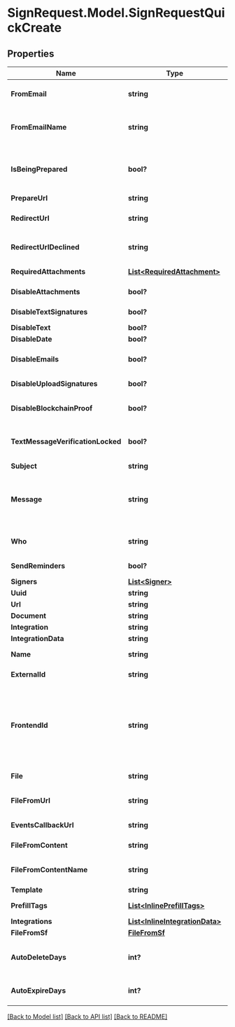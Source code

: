 # SignRequest.Model.SignRequestQuickCreate
## Properties

Name | Type | Description | Notes
------------ | ------------- | ------------- | -------------
**FromEmail** | **string** | Email of user sending the SignRequest (must be a validated email) | [optional] 
**FromEmailName** | **string** | Name to be used in the &#x60;From&#x60; email header, e.g. &#x60;{from_email_name} &lt;no-reply@signrequest.com&gt;&#x60; | [optional] 
**IsBeingPrepared** | **bool?** | Have the sender of a SignRequest prepare the document before sending the request out, see: [prepare using the web interface](#section/Preparing-a-document/Prepare-using-the-web-interface) | [optional] 
**PrepareUrl** | **string** |  | [optional] 
**RedirectUrl** | **string** | URL at which SignRequest will redirect to when a document is signed | [optional] 
**RedirectUrlDeclined** | **string** | URL at which SignRequest will redirect to when a document is declined | [optional] 
**RequiredAttachments** | [**List&lt;RequiredAttachment&gt;**](RequiredAttachment.md) | Attachments that signers are required to upload | [optional] 
**DisableAttachments** | **bool?** | Disable uploading/adding of attachments | [optional] 
**DisableTextSignatures** | **bool?** | Disable usage of signatures generated by typing (text) | [optional] 
**DisableText** | **bool?** | Disable adding of text | [optional] 
**DisableDate** | **bool?** | Disable adding of dates | [optional] 
**DisableEmails** | **bool?** | Disable all SignRequest status emails as well as the email that contains the signed documents | [optional] 
**DisableUploadSignatures** | **bool?** | Disable usage of uploaded signatures (images) | [optional] 
**DisableBlockchainProof** | **bool?** | Disables storing timestamp proof hashes in blockchain integrations. | [optional] 
**TextMessageVerificationLocked** | **bool?** | When true a text message verification is needed before the signer can see the document | [optional] 
**Subject** | **string** | Subject of SignRequest email | [optional] 
**Message** | **string** | Message to include in SignRequest email, may contain the following html tags: &#x60;a&#x60;, &#x60;abbr&#x60;, &#x60;acronym&#x60;, &#x60;b&#x60;, &#x60;blockquote&#x60;, &#x60;code&#x60;, &#x60;em&#x60;, &#x60;i&#x60;, &#x60;ul&#x60;, &#x60;li&#x60;, &#x60;ol&#x60;, and &#x60;strong&#x60; | [optional] 
**Who** | **string** | &#x60;m&#x60;: only me, &#x60;mo&#x60;: me and others, &#x60;o&#x60;: only others | [optional] [default to WhoEnum.O]
**SendReminders** | **bool?** | Automatically remind signers to sign a document | [optional] 
**Signers** | [**List&lt;Signer&gt;**](Signer.md) |  | 
**Uuid** | **string** |  | [optional] 
**Url** | **string** |  | [optional] 
**Document** | **string** |  | [optional] 
**Integration** | **string** |  | [optional] 
**IntegrationData** | **string** |  | [optional] 
**Name** | **string** | Defaults to filename, including extension | [optional] 
**ExternalId** | **string** | ID used to reference document in external system | [optional] 
**FrontendId** | **string** | Shared secret used in conjunction with &lt;a href&#x3D;\&quot;#section/Frontend-API/SignRequest-js-client-(beta)\&quot;&gt;SignRequest-js client&lt;/a&gt; to grant user access to a document that&#39;s not a member of the document&#39;s team | [optional] 
**File** | **string** | Temporary URL to original file, expires in five minutes | [optional] 
**FileFromUrl** | **string** | Publicly accessible URL of document to be downloaded by SignRequest | [optional] 
**EventsCallbackUrl** | **string** | URL at which to receive [event callbacks](#section/Events/Events-callback) for this document | [optional] 
**FileFromContent** | **string** | Base64 encoded document content | [optional] 
**FileFromContentName** | **string** | Filename, including extension. Required when using &#x60;file_from_content&#x60;. | [optional] 
**Template** | **string** |  | [optional] 
**PrefillTags** | [**List&lt;InlinePrefillTags&gt;**](InlinePrefillTags.md) | Prefill signer input data, see [prefill tags](#section/Preparing-a-document/Prefill-tags-templates) | [optional] 
**Integrations** | [**List&lt;InlineIntegrationData&gt;**](InlineIntegrationData.md) |  | [optional] 
**FileFromSf** | [**FileFromSf**](FileFromSf.md) |  | [optional] 
**AutoDeleteDays** | **int?** | Number of days after which a finished document (signed/cancelled/declined) will be automatically deleted | [optional] 
**AutoExpireDays** | **int?** | Number of days after which a non finished document will be automatically expired | [optional] 

[[Back to Model list]](../README.md#documentation-for-models) [[Back to API list]](../README.md#documentation-for-api-endpoints) [[Back to README]](../README.md)

